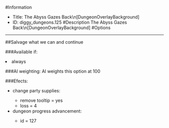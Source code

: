 #Information
 - Title: The Abyss Gazes Back\n[DungeonOverlayBackground]
 - ID: diggy_dungeons.125
#Description
The Abyss Gazes Back\n[DungeonOverlayBackground]
#Options

___
##Salvage what we can and continue

###Available if:
<li>always</li>

###AI weighting:
AI weights this option at 100


###Efects:<ul><li>change party supplies:</li><ul><li>remove tooltip = yes</li><li>loss = 4</li></ul><li>dungeon progress advancement:</li><ul><li>id = 127</li></ul></ul>
